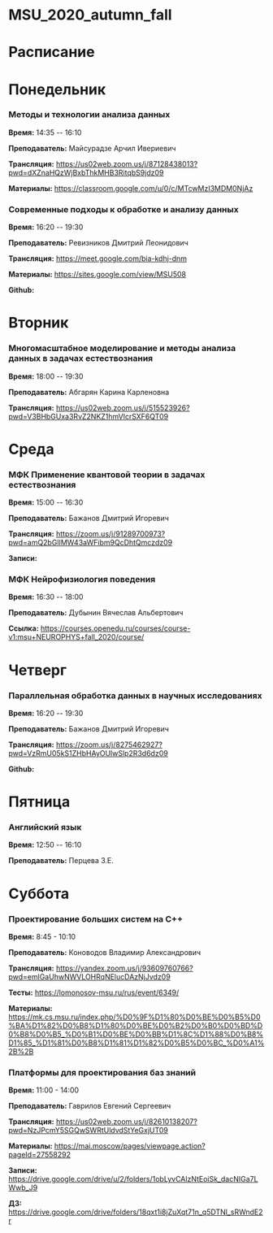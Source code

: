# MSU_2020_autumn_fall

# Расписание

# Понедельник

### Методы и технологии анализа данных

**Время:** 14:35 -- 16:10

**Преподаватель:** Майсурадзе Арчил Ивериевич

**Трансляция:**  https://us02web.zoom.us/j/87128438013?pwd=dXZnaHQzWjBxbThkMHB3RitqbS9jdz09

**Материалы:** https://classroom.google.com/u/0/c/MTcwMzI3MDM0NjAz

### Современные подходы к обработке и анализу данных

**Время:** 16:20 -- 19:30

**Преподаватель:** Ревизников Дмитрий Леонидович

**Трансляция:** https://meet.google.com/bia-kdhj-dnm

**Материалы:** https://sites.google.com/view/MSU508

**Github:** 

# Вторник

### Многомасштабное моделирование и методы анализа данных в задачах естествознания

**Время:** 18:00 -- 19:30

**Преподаватель:** Абгарян Карина Карленовна

**Трансляция:** https://us02web.zoom.us/j/515523926?pwd=V3BHbGUxa3RvZ2NKZ1hmVlcrSXF6QT09

# Среда

### МФК Применение квантовой теории в задачах естествознания

**Время:** 15:00 -- 16:30

**Преподаватель:** Бажанов Дмитрий Игоревич

**Трансляция:** https://zoom.us/j/91289700973?pwd=amQ2bGlIMW43aWFibm9QcDhtQmczdz09

**Записи:** 


### МФК Нейрофизиология поведения

**Время:** 16:30 -- 18:00

**Преподаватель:** Дубынин Вячеслав Альбертович

**Ссылка:** https://courses.openedu.ru/courses/course-v1:msu+NEUROPHYS+fall_2020/course/

# Четверг

### Параллельная обработка данных в научных исследованиях

**Время:** 16:20 -- 19:30

**Преподаватель:** Бажанов Дмитрий Игоревич

**Трансляция:** https://zoom.us/j/8275462927?pwd=VzRmU05kS1ZHbHAyOUlwSlp2R3d6dz09

**Github:** 

# Пятница

### Английский язык

**Время:** 12:50 -- 16:10

**Преподаватель:** Перцева З.Е.

# Суббота

### Проектирование больших систем на С++

**Время:** 8:45 - 10:10

**Преподаватель:** Коноводов Владимир Александрович

**Трансляция:** https://yandex.zoom.us/j/93609760766?pwd=emlGaUhwNWVLOHRqNElucDAzNjJvdz09

**Тесты:** https://lomonosov-msu.ru/rus/event/6349/

**Материалы:** https://mk.cs.msu.ru/index.php/%D0%9F%D1%80%D0%BE%D0%B5%D0%BA%D1%82%D0%B8%D1%80%D0%BE%D0%B2%D0%B0%D0%BD%D0%B8%D0%B5_%D0%B1%D0%BE%D0%BB%D1%8C%D1%88%D0%B8%D1%85_%D1%81%D0%B8%D1%81%D1%82%D0%B5%D0%BC_%D0%A1%2B%2B

### Платформы для проектирования баз знаний

**Время:** 11:00 - 14:00

**Преподаватель:** Гаврилов Евгений Сергеевич

**Трансляция:** https://us02web.zoom.us/j/82610138207?pwd=NzJPcmY5SGQwSWRtUldvdStYeGxjUT09

**Материалы:** https://mai.moscow/pages/viewpage.action?pageId=27558292

**Записи:** https://drive.google.com/drive/u/2/folders/1obLyvCAlzNtEoiSk_dacNIGa7LWwb_J9

**ДЗ:** https://drive.google.com/drive/folders/18qxt1i8jZuXqt71n_q5DTNl_sRWndE2r

